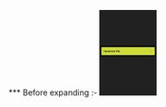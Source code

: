 
*** Before expanding :-
<img src="https://github.com/abdulmoizhash/Learn-flutter-with-abdulmoiz/blob/main/2-%20Expansion%20TIle/expansion_tile_collapsed.png" width=20% height=20%>
